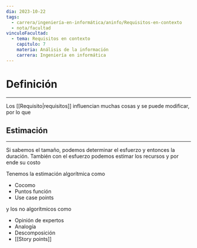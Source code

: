 ```yaml
---
dia: 2023-10-22
tags:
  - carrera/ingeniería-en-informática/aninfo/Requisitos-en-contexto
  - nota/facultad
vinculoFacultad:
  - tema: Requisitos en contexto
    capitulo: 7
    materia: Análisis de la información
    carrera: Ingeniería en informática
---
```

# Definición
---
Los [[Requisito|requisitos]] influencian muchas cosas y se puede modificar, por lo que 

## Estimación
---
Si sabemos el tamaño, podemos determinar el esfuerzo y entonces la duración. También con el esfuerzo podemos estimar los recursos y por ende su costo

Tenemos la estimación algorítmica como
* Cocomo
* Puntos función
* Use case points

y los no algorítmicos como
* Opinión de expertos
* Analogía
* Descomposición
* [[Story points]]